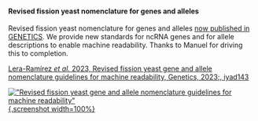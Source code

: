 #### Revised fission yeast nomenclature for genes and alleles
<!-- pombase_flags: frontpage -->
<!-- newsfeed_thumbnail: pombase-logo-32x32px.png -->

Revised fission yeast nomenclature for genes and alleles
[now published in GENETICS](https://academic.oup.com/genetics/advance-article/doi/10.1093/genetics/iyad143/7283026).
We provide new standards for ncRNA genes and for allele descriptions to
enable machine readability.  Thanks to Manuel for driving this to completion.

[Lera-Ramírez *et al.* 2023, Revised fission yeast gene and allele nomenclature guidelines for machine readability, Genetics, 2023;, iyad143](https://doi.org/10.1093/genetics/iyad143)

[!["Revised fission yeast gene and allele nomenclature guidelines for machine readability"](assets/newsfeed/nomenclature_paper_for_news.png "Revised fission yeast gene and allele nomenclature guidelines for machine readability"){.screenshot width=100%}](assets/newsfeed/nomenclature_paper_for_news_big.png)

